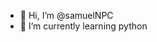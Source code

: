 - 👋 Hi, I’m @samuelNPC
- 🌱 I’m currently learning python

<!---
samuelNPC/samuelNPC is a ✨ special ✨ repository because its `README.md` (this file) appears on your GitHub profile.
You can click the Preview link to take a look at your changes.
--->

